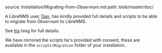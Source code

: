source: Installation/Migrating-from-Observium.md
path: blob/master/doc/

A LibreNMS user, [Dan](https://twitter.com/thedanbrown), has kindly provided full details and scripts to be able to migrate from Observium to LibreNMS.

See [his](https://vlan50.com/2015/04/17/migrating-from-observium-to-librenms/) blog for full details.

We have mirrored the scripts he's provided with consent, these are available in the `scripts\Migration` folder of your installation..
